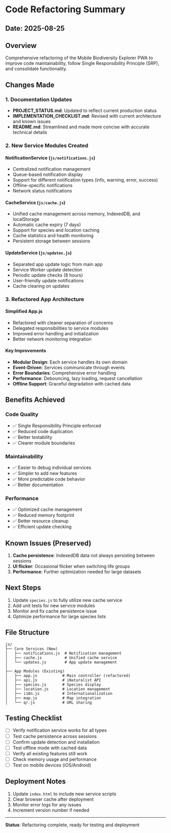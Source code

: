 # Code Refactoring Summary

## Date: 2025-08-25

## Overview
Comprehensive refactoring of the Mobile Biodiversity Explorer PWA to improve code maintainability, follow Single Responsibility Principle (SRP), and consolidate functionality.

## Changes Made

### 1. Documentation Updates
- **PROJECT_STATUS.md**: Updated to reflect current production status
- **IMPLEMENTATION_CHECKLIST.md**: Revised with current architecture and known issues
- **README.md**: Streamlined and made more concise with accurate technical details

### 2. New Service Modules Created

#### NotificationService (`js/notifications.js`)
- Centralized notification management
- Queue-based notification display
- Support for different notification types (info, warning, error, success)
- Offline-specific notifications
- Network status notifications

#### CacheService (`js/cache.js`)
- Unified cache management across memory, IndexedDB, and localStorage
- Automatic cache expiry (7 days)
- Support for species and location caching
- Cache statistics and health monitoring
- Persistent storage between sessions

#### UpdateService (`js/updates.js`)
- Separated app update logic from main app
- Service Worker update detection
- Periodic update checks (8 hours)
- User-friendly update notifications
- Cache clearing on updates

### 3. Refactored App Architecture

#### Simplified App.js
- Refactored with cleaner separation of concerns
- Delegated responsibilities to service modules
- Improved error handling and initialization
- Better network monitoring integration

#### Key Improvements
- **Modular Design**: Each service handles its own domain
- **Event-Driven**: Services communicate through events
- **Error Boundaries**: Comprehensive error handling
- **Performance**: Debouncing, lazy loading, request cancellation
- **Offline Support**: Graceful degradation with cached data

## Benefits Achieved

### Code Quality
- ✅ Single Responsibility Principle enforced
- ✅ Reduced code duplication
- ✅ Better testability
- ✅ Clearer module boundaries

### Maintainability
- ✅ Easier to debug individual services
- ✅ Simpler to add new features
- ✅ More predictable code behavior
- ✅ Better documentation

### Performance
- ✅ Optimized cache management
- ✅ Reduced memory footprint
- ✅ Better resource cleanup
- ✅ Efficient update checking

## Known Issues (Preserved)
1. **Cache persistence**: IndexedDB data not always persisting between sessions
2. **UI flicker**: Occasional flicker when switching life groups
3. **Performance**: Further optimization needed for large datasets

## Next Steps
1. Update `species.js` to fully utilize new cache service
2. Add unit tests for new service modules
3. Monitor and fix cache persistence issue
4. Optimize performance for large species lists

## File Structure
```
js/
├── Core Services (New)
│   ├── notifications.js  # Notification management
│   ├── cache.js          # Unified cache service
│   └── updates.js        # App update management
│
├── App Modules (Existing)
│   ├── app.js           # Main controller (refactored)
│   ├── api.js           # iNaturalist API
│   ├── species.js       # Species display
│   ├── location.js      # Location management
│   ├── i18n.js          # Internationalization
│   ├── map.js           # Map integration
│   └── qr.js            # URL sharing
```

## Testing Checklist
- [ ] Verify notification service works for all types
- [ ] Test cache persistence across sessions
- [ ] Confirm update detection and installation
- [ ] Test offline mode with cached data
- [ ] Verify all existing features still work
- [ ] Check memory usage and performance
- [ ] Test on mobile devices (iOS/Android)

## Deployment Notes
1. Update `index.html` to include new service scripts
2. Clear browser cache after deployment
3. Monitor error logs for any issues
4. Increment version number if needed

---
**Status**: Refactoring complete, ready for testing and deployment